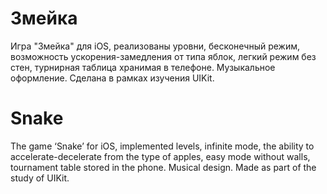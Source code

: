 # Змейка
Игра "Змейка" для iOS, реализованы уровни, бесконечный режим, возможность ускорения-замедления от типа яблок, легкий режим без стен, турнирная таблица хранимая в телефоне. Музыкальное оформление. Сделана в рамках изучения UIKit.
# Snake
The game ‘Snake’ for iOS, implemented levels, infinite mode, the ability to accelerate-decelerate from the type of apples, easy mode without walls, tournament table stored in the phone. Musical design. Made as part of the study of UIKit.
